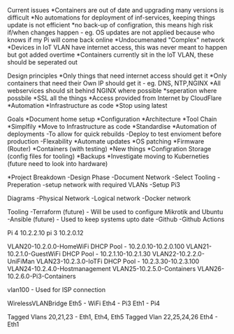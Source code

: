 Current issues
*Containers are out of date and upgrading many versions is difficult
*No automations for deployment of inf-services, keeping things update is not efficient
*no back-up of configration, this means high risk if/when changes happen - eg. OS updates are not applied because who knows if my Pi will come back online
*Undocumenated "Complex" network
*Devices in IoT VLAN have internet access, this was never meant to happen but got added overtime
*Containers currently sit in the IoT VLAN, these should be seperated out


Design principles
*Only things that need internet access should get it
*Only containers that need their Own IP should get it - eg. DNS, NTP,NGINX
*All webservices should sit behind NGINX where possible
*seperation where possbile
*SSL all the things
*Access provided from Internet by CloudFlare
*Automation
*Infrastructure as code
*Stop using latest

Goals
*Document home setup
    *Configuration
    *Architecture
    *Tool Chain
    *Simplfily
    *Move to Infrastructure as code
    *Standardise
*Automation of deployments
    -To allow for quick rebuilds
    -Deploy to test envioment before production
    -Flexability
*Automate updates
    *OS patching
    *Firmware (Router)
    *Containers (with testing)
*New things
    *Configration Storage (config files for tooling)
    *Backups
    *Investigate moving to Kuberneties (future need to look into hardware)


*Project Breakdown
-Design Phase
    -Document Network
    -Select Tooling
-Preperation
    -setup network with required VLANs
    -Setup Pi3

Diagrams
    -Physical Network
    -Logical network
    -Docker network


Tooling
-Terraform (future) - Will be used to configure Mikrotik and Ubuntu
-Ansible (future) - Used to keep systems upto date
-Github
-Github Actions


Pi 4 10.2.2.10
pi 3 10.2.0.12


VLAN20-10.2.0.0-HomeWiFi
    DHCP Pool - 10.2.0.10-10.2.0.100
VLAN21-10.2.1.0-GuestWiFi
    DHCP Pool - 10.2.1.10-10.2.1.30
VLAN22-10.2.2.0-UniFiMan
VLAN23-10.2.3.0-IoTFi
    DHCP Pool - 10.2.3.30-10.2.3.100
VLAN24-10.2.4.0-Hostmanagement
VLAN25-10.2.5.0-Containers
VLAN26-10.2.6.0-Pi3-Containers

vlan100 - Used for ISP connection

WirelessVLANBridge
    Eth5 - WiFi
    Eth4 - Pi3
    Eth1 - Pi4

Tagged Vlans 20,21,23 - Eth1, Eth4, Eth5
Tagged Vlan 22,25,24,26 Eth4 - Eth1